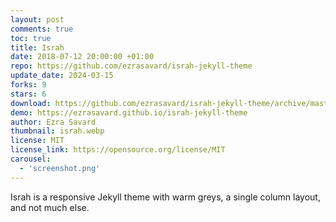 ```yaml
---
layout: post
comments: true
toc: true
title: Israh
date: 2018-07-12 20:00:00 +01:00
repo: https://github.com/ezrasavard/israh-jekyll-theme
update_date: 2024-03-15
forks: 9
stars: 6
download: https://github.com/ezrasavard/israh-jekyll-theme/archive/master.zip
demo: https://ezrasavard.github.io/israh-jekyll-theme
author: Ezra Savard
thumbnail: israh.webp
license: MIT
license_link: https://opensource.org/license/MIT
carousel:
  - 'screenshot.png'
---
```


Israh is a responsive Jekyll theme with warm greys, a single column layout, and not much else.
